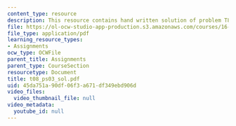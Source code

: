 ```yaml
---
content_type: resource
description: This resource contains hand written solution of problem T8.
file: https://ol-ocw-studio-app-production.s3.amazonaws.com/courses/16-01-unified-engineering-i-ii-iii-iv-fall-2005-spring-2006/45da751a90df06f3a671df349ebd906d_t08_ps03_sol.pdf
file_type: application/pdf
learning_resource_types:
- Assignments
ocw_type: OCWFile
parent_title: Assignments
parent_type: CourseSection
resourcetype: Document
title: t08_ps03_sol.pdf
uid: 45da751a-90df-06f3-a671-df349ebd906d
video_files:
  video_thumbnail_file: null
video_metadata:
  youtube_id: null
---
```


